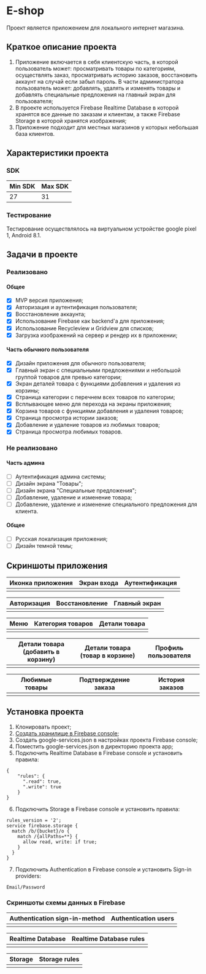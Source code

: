 
# E-shop
Проект является приложением для локального интернет магазина.

## Краткое описание проекта
1. Приложение включается в себя клиентскую часть, в которой пользователь может: просматривать товары по категориям, осуществлять заказ, просматривать историю заказов, восстановить аккаунт на случай если забыл пароль. В части администратора пользователь может: добавлять, удалять и изменять товары и добавлять специальные предложения на главный экран для пользователя;
2. В проекте используется Firebase Realtime Database в которой хранятся все данные по заказам и клиентам, а также Firebase Storage в которой хранятся изображения;
3. Приложение подходит для местных магазинов у которых небольшая база клиентов.

## Характеристики проекта

### SDK
|Min SDK|Max SDK|
|--|--|
|27|31|

### Тестирование
Тестирование осуществлялось на виртуальном устройстве google pixel 1, Android 8.1.

## Задачи в проекте

### Реализовано

#### Общее
- [x] MVP версия приложения;
- [x] Авторизация и аутентификация пользователя;
- [x] Восстановление аккаунта;
- [x] Использование Firebase как backend'a для приложения;
- [x] Использование Recycleview и Gridview для списков;
- [x] Загрузка изображений на сервер и рендер их в приложении;

#### Часть обычного пользователя
- [x] Дизайн приложения для обычного пользователя;
- [x] Главный экран с специальными предложениями и небольшой группой товаров для превью категории;
- [x] Экран деталей товара с функциями добавления и удаления из корзины;
- [x] Страница категории с перечнем всех товаров по категории;
- [x] Всплывающее меню для перехода на экраны приложения;
- [x] Корзина товаров с функциями добавления и удаления товаров;
- [x] Страница просмотра истории заказов;
- [x] Добавление и удаление товаров из любимых товаров;
- [x] Страница просмотра любимых товаров.

### Не реализовано

#### Часть админа
- [ ] Аутентификация админа системы;
- [ ] Дизайн экрана "Товары";
- [ ] Дизайн экрана "Специальные предложения";
- [ ] Добавление, удаление и изменение товара;
- [ ] Добавление, удаление и изменение специального предложения для клиента.

#### Общее
- [ ] Русская локализация приложения;
- [ ] Дизайн темной темы;

## Скриншоты приложения

| Иконка приложения | Экран входа | Аутентификация |
|--|--|--|
|  |  |  |

| Авторизация | Восстановление | Главный экран |
|--|--|--|
|  |  |  |

| Меню | Категория товаров | Детали товара |
|--|--|--|
|  |  |  |

| Детали товара (добавить в корзину) | Детали товара (товар в корзине) | Профиль пользователя |
|--|--|--|
|  |  |  |

| Любимые товары | Подтверждение заказа | История заказов |
|--|--|--|
|  |  |  |

## Установка проекта
1. Клонировать проект;
2.  [Создать хранилище в Firebase console](https://console.firebase.google.com/u/0/);
3. Создать google-services.json в настройках проекта Firebase console;
4. Поместить google-services.json в директорию проекта app;
5. Подключить Realtime Database в Firebase console и установить правила:
```
{	
	"rules": {
	  ".read": true,
	  ".write": true
	}
}
```
6. Подключить Storage в Firebase console и установить правила:
```
rules_version = '2';
service firebase.storage {
  match /b/{bucket}/o {
    match /{allPaths=**} {
      allow read, write: if true;
    }
  }
}
```
7. Подключить Authentication в Firebase console и установить Sign-in providers:
```
Email/Password
```

### Скриншоты схемы данных в Firebase
| Authentication sign-in-method | Authentication users |
|--|--|
|  |  |

| Realtime Database | Realtime Database rules |
|--|--|
|  |  |

| Storage | Storage rules |
|--|--|
|  |  |
